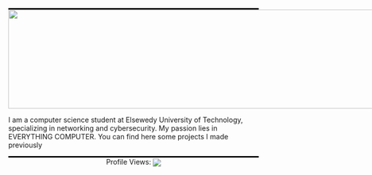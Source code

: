 <hr style="width: 100%; border: none; border-top: 2px solid black; margin: 0;">
<div style="width: 100vw; overflow: hidden;">
  <img src="https://media1.giphy.com/media/v1.Y2lkPTc5MGI3NjExbjBmend3anZ0ZjZxMWQ5a2Z3MXE0aGpzNzZyNmNwYnRqYWc3dnZoeiZlcD12MV9pbnRlcm5hbF9naWZfYnlfaWQmY3Q9Zw/K2eel5qJQMbnaOQlGq/giphy.gif" 
       style="width: 100vw; height: 200px; object-fit: fill;" />
</div>


<p align="left">I am a computer science student at Elsewedy University of Technology, specializing in networking and cybersecurity. My passion lies in EVERYTHING COMPUTER.
You can find here some projects I made previously </p>
<hr style="width: 100%; border: none; border-top: 2px solid black; margin: 0;">





<div align="center">
  <p style="display: inline-block; margin: 0;">Profile Views: </p>
  <img src="https://profile-counter.glitch.me/Abdullah4343/count.svg?" style="display: inline-block; vertical-align: middle;" />
</div>


</div>



